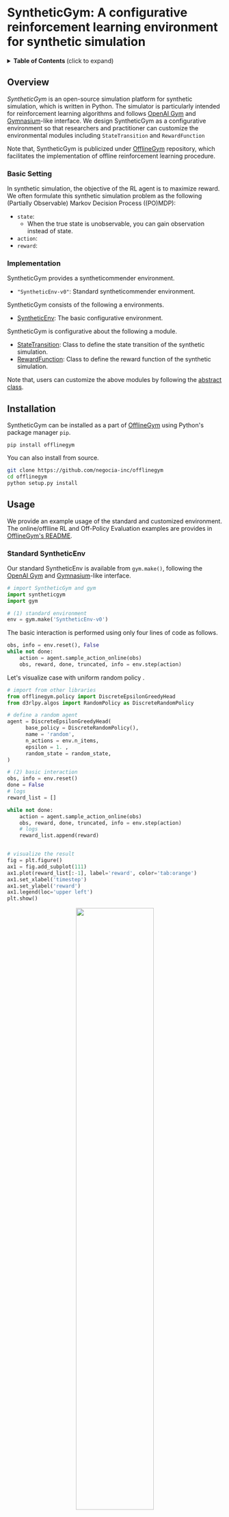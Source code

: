 # SyntheticGym: A configurative reinforcement learning environment for synthetic simulation
<details>
<summary><strong>Table of Contents </strong>(click to expand)</summary>

- [SyntheticGym: A reinforcement learning environment for synthetic simulation](#SyntheticGym-a-reinforcement-learning-environment-for-synthetic-simulation)
- [Overview](#overview)
- [Installation](#installation)
- [Usage](#usage)
- [Citation](#citation)
- [Contribution](#contribution)
- [License](#license)
- [Project Team](#project-team)
- [Contact](#contact)
- [Reference](#reference)

</details>

## Overview

*SyntheticGym* is an open-source simulation platform for synthetic simulation, which is written in Python. The simulator is particularly intended for reinforcement learning algorithms and follows [OpenAI Gym](https://gym.openai.com) and [Gymnasium](https://gymnasium.farama.org/)-like interface. We design SyntheticGym as a configurative environment so that researchers and practitioner can customize the environmental modules including `StateTransition` and `RewardFunction`

Note that, SyntheticGym is publicized under [OfflineGym](../) repository, which facilitates the implementation of offline reinforcement learning procedure.

### Basic Setting

In synthetic simulation, the objective of the RL agent is to maximize reward. \
We often formulate this synthetic simulation problem as the following (Partially Observable) Markov Decision Process ((PO)MDP):
- `state`: 
   - When the true state is unobservable, you can gain observation instead of state.
- `action`:  
- `reward`: 

### Implementation

SyntheticGym provides a syntheticommender environment.
- `"SyntheticEnv-v0"`: Standard syntheticommender environment.

SyntheticGym consists of the following a environments.
- [SyntheticEnv](./envs/synthetic.py#L14): The basic configurative environment.

SyntheticGym is configurative about the following a module.
- [StateTransition](./envs/simulator/function.py#L13): Class to define the state transition of the synthetic simulation.
- [RewardFunction](./envs/simulator/function.py#L13): Class to define the reward function of the synthetic simulation.

Note that, users can customize the above modules by following the [abstract class](./envs/simulator/base.py).

## Installation
SyntheticGym can be installed as a part of [OfflineGym](../) using Python's package manager `pip`.
```
pip install offlinegym
```

You can also install from source.
```bash
git clone https://github.com/negocia-inc/offlinegym
cd offlinegym
python setup.py install
```

## Usage

We provide an example usage of the standard and customized environment. \
The online/offlline RL and Off-Policy Evaluation examples are provides in [OfflineGym's README](../README.md).

### Standard SyntheticEnv

Our standard SyntheticEnv is available from `gym.make()`, following the [OpenAI Gym](https://gym.openai.com) and [Gymnasium](https://gymnasium.farama.org/)-like interface.

```Python
# import SyntheticGym and gym
import syntheticgym
import gym

# (1) standard environment 
env = gym.make('SyntheticEnv-v0')
```

The basic interaction is performed using only four lines of code as follows.

```Python
obs, info = env.reset(), False
while not done:
    action = agent.sample_action_online(obs)
    obs, reward, done, truncated, info = env.step(action)
```

Let's visualize case with uniform random policy .

```Python
# import from other libraries
from offlinegym.policy import DiscreteEpsilonGreedyHead
from d3rlpy.algos import RandomPolicy as DiscreteRandomPolicy

# define a random agent
agent = DiscreteEpsilonGreedyHead(
      base_policy = DiscreteRandomPolicy(),
      name = 'random',
      n_actions = env.n_items,
      epsilon = 1. ,
      random_state = random_state, 
)

# (2) basic interaction 
obs, info = env.reset()
done = False
# logs
reward_list = []

while not done:
    action = agent.sample_action_online(obs)
    obs, reward, done, truncated, info = env.step(action)
    # logs
    reward_list.append(reward)


# visualize the result
fig = plt.figure()
ax1 = fig.add_subplot(111)
ax1.plot(reward_list[:-1], label='reward', color='tab:orange')
ax1.set_xlabel('timestep')
ax1.set_ylabel('reward')
ax1.legend(loc='upper left')
plt.show()
```
<div align="center"><img src="./images/basic_interaction.png" width="60%"/></div>
<figcaption>
<p align="center">
  Transition of the Reward during a Single Episode
</p>
</figcaption>

Note that, while we use [OfflineGym](../README.md) and [d3rlpy](https://github.com/takuseno/d3rlpy) here, SyntheticGym is compatible with any other libraries working on the [OpenAI Gym](https://gym.openai.com) and [Gymnasium](https://gymnasium.farama.org/)-like interface.

### Customized SyntheticEnv

Next, we describe how to customize the environment by instantiating the environment.

<details>
<summary>List of environmental configurations: (click to expand)</summary>

- `StateTransition`: State transition of the synthetic simulation.
- `RewardFunction`: Reward function of the synthetic simulation.
- `state_dim`: Dimensions of state.
- `action_type`: action type (i.e., continuous / discrete).
- `n_actions`: Number of actions. Applicable only when reward_type is "discrete".
- `action_context_dim`: Dimensions of the action context.
- `action_context`: Feature vectors that characterizes each action.
- `reward_type`: Reward type (i.e., continuous / binary).
- `reward_std`: Standard deviation of the reward distribution. Applicable only when reward_type is "continuous".
- `obs_std`: Standard deviation of the observation distribution.
- `step_per_episode`: Number of timesteps in an episode.
- `random_state` : Random state

</details>

```Python
from syntheticgym import SyntheticEnv
env = SyntheticEnv(
        StateTransition = StateTransition
        RewardFunction = RewardFunction
        state_dim = 10, #each state has 5 dimensional features
        action_type = "continuous", #we use continuous action
        action_context_dim = 10,  #each action has 10 dimensional features
        action_context = None,  #determine action_context from n_actions and action_context_dim in SyntheticEnv
        reward_type = "continuous", #we use continuous reward
        reward_std = 0.0,
        obs_std = 0.0, #not add noise to the observation
        step_per_episode = 10,
        random_state = 12345,
)
```

Specifically, users can define their own `StateTransition` as follows.

#### Example of StateTransition
```Python
# import syntheticgym modules
from syntheticgym import BaseStateTransition
from sytheticgym.types import Action
# import other necessary stuffs
from dataclasses import dataclass
from typing import Optional
import numpy as np

@dataclass
class StateTransition(BaseStateTransition):
    state_dim: int = 10
    action_type: str = "continuous",  # "binary"
    action_context_dim: int = 10
    action_context: Optional[np.ndarray] = (None,)
    random_state: Optional[int] = None

    def __post_init__(self):
        self.random_ = check_random_state(self.random_state)

        self.state_coef = self.random_.normal(loc=0.0, scale=1.0, size=(self.state_dim, self.state_dim))
        self.action_coef = self.random_.normal(loc=0.0, scale=1.0, size=(self.state_dim, self.action_context_dim))
        self.state_action_coef = self.random_.normal(loc=0.0, scale=1.0, size=(1, self.action_context_dim))


    def step(
        self,
        state: np.ndarray,
        action: Action,
    ) -> np.ndarray:

        if self.action_type == "continuous":
            state = self.state_coef @ state +  self.action_coef @ action+  state @ self.state_action_coef @ action
        
        elif self.action_type == "discrete":
            state = self.state_coef @ state + self.action_coef @ self.action_context[action] +  state @ self.state_action_coef.T @ self.action_context[action]
            
        state = state / np.linalg.norm(state, ord=2)

        return state


```
Specifically, users can define their own `RewardFunction` as follows.

#### Example of RewardFunction
```Python
# import syntheticgym modules
from syntheticgym import BaseRewardFunction
from sytheticgym.types import Action
# import other necessary stuffs
from dataclasses import dataclass
from typing import Optional
import numpy as np

@dataclass
class RewardFunction(BaseRewardFunction):
    reward_type: str = "continuous"  # "binary"
    reward_std: float = 0.0
    state_dim: int = 10
    action_type: str = "continuous",  # "discrete"
    action_context_dim: int = 10
    action_context: Optional[np.ndarray] = (None,)
    random_state: Optional[int] = None

    def __post_init__(self):
        check_scalar(
            self.reward_std,
            name="reward_std",
            target_type=float,
        )

        if self.reward_type not in ["continuous", "binary"]:
            raise ValueError(
                f'reward_type must be either "continuous" or "binary", but {self.reward_type} is given'
            )

        self.random_ = check_random_state(self.random_state)

        self.state_coef = self.random_.normal(loc=0.0, scale=1.0, size=(1, self.state_dim))
        self.action_coef = self.random_.normal(loc=0.0, scale=1.0, size=(1, self.action_context_dim))
        self.state_action_coef = self.random_.normal(loc=0.0, scale=1.0, size=(self.state_dim, self.action_context_dim))

    def sample(
        self,
        state: np.ndarray,
        action: Action,
    ) -> float:
        if self.action_type == "continuous":
            reward = self.state_coef @ state + self.action_coef @ action +  (state.T @ self.state_action_coef) @ action
        
        elif self.action_type == "discrete":
            reward = self.state_coef @ state + self.action_coef @ self.action_context[action] +  (state.T @ self.state_action_coef ) @ self.action_context[action]

        if self.reward_type == "continuous":
            reward = reward + self.random_.normal(loc=0.0, scale=self.reward_std)

        reward = reward[0][0]

        return reward

```

<!-- More examples are available at [quickstart/synthetic_synthetic_customize_env.ipynb](./examples/quickstart/synthetic_synthetic_customize_env.ipynb). \
The statistics of the environment is also visualized at [quickstart/synthetic_synthetic_data_collection.ipynb](./examples/quickstart/synthetic_synthetic_data_collection.ipynb). -->

## Citation

If you use our software in your work, please cite our paper:

Haruka Kiyohara, Kosuke Kawakami, Yuta Saito.<br>
**Accelerating Offline Reinforcement Learning Application in Real-Time Bidding and syntheticommendation: Potential Use of Simulation**<br>
(syntheticSys'21 Simusynthetic workshop)<br>
[https://arxiv.org/abs/2109.08331](https://arxiv.org/abs/2109.08331)

Bibtex:
```
@article{kiyohara2021accelerating,
  title={Accelerating Offline Reinforcement Learning Application in Real-Time Bidding and syntheticommendation: Potential Use of Simulation},
  author={Kiyohara, Haruka and Kawakami, Kosuke and Saito, Yuta},
  journal={arXiv preprint arXiv:2109.08331},
  year={2021}
}
```

## Contribution
Any contributions to SyntheticGym are more than welcome!
Please refer to [CONTRIBUTING.md](../CONTRIBUTING.md) for general guidelines how to contribute the project.

## License

This project is licensed under Apache 2.0 license - see [LICENSE](../LICENSE) file for details.

## Project Team

- [Haruka Kiyohara](https://sites.google.com/view/harukakiyohara) (**Main Contributor**; Tokyo Institute of Technology)
- Kosuke Kawakami (negocia Inc.)
- [Yuta Saito](https://usait0.com/en/) (Cornell University)

## Contact

For any question about the paper and software, feel free to contact: kiyohara.h.aa@m.titech.ac.jp

## References

<details>
<summary><strong>Papers </strong>(click to expand)</summary>

1. Greg Brockman, Vicki Cheung, Ludwig Pettersson, Jonas Schneider, John Schulman, Jie Tang, and Wojciech Zaremba. [OpenAI Gym](https://arxiv.org/abs/1606.01540). *arXiv preprint arXiv:1606.01540*, 2016.

2. Takuma Seno and Michita Imai. [d3rlpy: An Offline Deep Reinforcement Library](https://arxiv.org/abs/2111.03788), *arXiv preprint arXiv:2111.03788*, 2021.

3. Sarah Dean and Jamie Morgenstern. [Preference Dynamics Under Personalized syntheticommendations](https://arxiv.org/abs/2205.13026). In *Proceedings of the 23rd ACM Conference on Economics and Computation*, 4503-9150, 2022.

</details>

<details>
<summary><strong>Projects </strong>(click to expand)</summary>

This project is inspired by the following three packages.
- **syntheticoGym**  -- an RL environment for synthetic simulations: [[github](https://github.com/criteo-research/synthetico-gym)] [[paper](https://arxiv.org/abs/1808.00720)]
- **syntheticSim** -- a configurative RL environment for synthetic simulations: [[github](https://github.com/google-research/syntheticsim)] [[paper](https://arxiv.org/abs/1909.04847)]
- **AuctionGym** -- an RL environment for online advertising auctions: [[github](https://github.com/amzn/auction-gym)] [[paper](https://www.amazon.science/publications/learning-to-bid-with-auctiongym)]
- **FinRL** -- an RL environment for finance: [[github](https://github.com/AI4Finance-Foundation/FinRL)] [[paper](https://arxiv.org/abs/2011.09607)]

</details>

